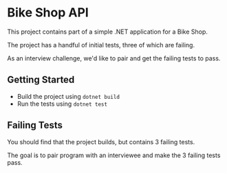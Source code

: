 # Bike Shop API

This project contains part of a simple .NET application for a Bike Shop.

The project has a handful of initial tests, three of which are failing. 

As an interview challenge, we'd like to pair and get the failing tests to pass.

## Getting Started
  *  Build the project using `dotnet build`
  *  Run the tests using `dotnet test`

## Failing Tests

You should find that the project builds, but contains 3 failing tests.

The goal is to pair program with an interviewee and make the 3 failing tests pass.
